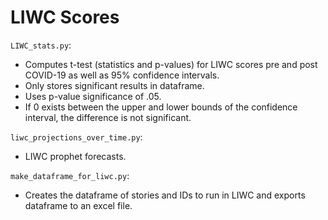 # LIWC Scores
`LIWC_stats.py`:
  - Computes t-test (statistics and p-values) for LIWC scores pre and post COVID-19 as well as 95% confidence intervals. 
  - Only stores significant results in dataframe.
  - Uses p-value significance of .05.
  - If 0 exists between the upper and lower bounds of the confidence interval, the difference is not significant.
 
`liwc_projections_over_time.py`:
- LIWC prophet forecasts.

`make_dataframe_for_liwc.py`:
- Creates the dataframe of stories and IDs to run in LIWC and exports dataframe to an excel file.

